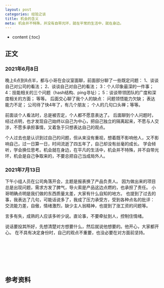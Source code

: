 ```yaml
---
layout: post
categories: 经验之谈
title: 机会的含义
meta: 机会并不特殊，并没有自带光环，就在平常的生活中，就在身边。
---
```

* content
{:toc}

## 正文

### 2021年6月8日

晚上6点到8点半，都与小哥在会议室面聊，前面部分聊了一些既定问题：
1、谈谈自己对公司的看法；
2、谈谈自己对自己的看法；
3：个人印象最深的一件事；
4：技能相关的三个问题（hash结构、ping寻址）；
5：谈谈带领团队的广度和深度相关的方面； 等等。
后面交心聊了我个人的缺点：
问题领悟能力欠缺；
表达能力不足；
公司待了快4年了，有几个朋友；
个人的几句口头禅；等等。

前面谈个人看法时，总是被否定，个人都不愿意表达了。
后面聊到个人问题时，经过点明，也才发现自己始终以自己为中心，把自己独立的隔离起来，不愿与人交涉，不愿多承担事情，又着急于只想表达自己的观点。

个人过去也是认识到过自己的问题，但从来没有重视，想着既不影响他人，又不影响自己，过一日算一日，时间流逝了四五年了，自己却没有丝毫的成长。
学会倾听，学会换位思考。机会就在身边，在平凡的生活中，机会并不特殊，并不自带光环，机会是自己争取来的，不要总把自己当成局外人。

### 2021年7月13日

下午小组人员在公司角落开会，主题是报表换了产品负责人。
因为做出来的项目总是出现问题，需求方发了脾气，导火索是产品这边点燃的，也承担了责任。
小哥明确点明是我们做的东西质量太差，大家有什么自知的地方。
也提到了过去的事，我表达了几句，可能话说多了，我成了压力承受方，受到各种点名的批评：
交流能力差，自傲，情绪激烈，缺少主人翁精神，也提到了涨工资的问题等。

言多有失，成熟的人应该多听少说。直论事，不要牵扯到人，控制住情绪。

说话要投其所好，先想清楚对方想要什么，然后就说他想要的。他开心，大家都开心。
在不具有决定身份时，自己的观点不重要，也没必要在对方面前坚持。

<br/><br/><br/><br/><br/>
## 参考资料



